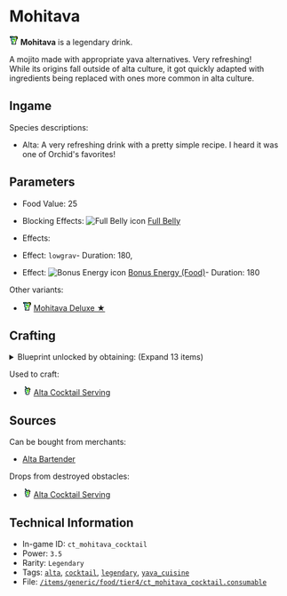 # Mohitava

<img src="https://raw.githubusercontent.com/Ceterai/Enternia/main/items/generic/food/tier4/ct_mohitava_cocktail.png" alt="Mohitava icon" loading="lazy" height="16px" width="auto" /> **Mohitava** is a legendary drink.

A mojito made with appropriate yava alternatives. Very refreshing!  
While its origins fall outside of alta culture, it got quickly adapted with ingredients being replaced with ones more common in alta culture.

## Ingame

Species descriptions:

- Alta: A very refreshing drink with a pretty simple recipe. I heard it was one of Orchid's favorites!

## Parameters

- Food Value: 25
- Blocking Effects: <img src="https://starbounder.org/mediawiki/images/6/60/Status_Well_Fed.png" alt="Full Belly icon" loading="lazy" height="16px" width="16px" /> [Full Belly](https://starbounder.org/Full_Belly)
- Effects: 

- Effect: `lowgrav`- Duration: 180, 

- Effect: <img src="https://starbounder.org/mediawiki/images/thumb/5/57/Status_Energy_Boost.png/48px-Status_Energy_Boost.png" alt="Bonus Energy icon" loading="lazy" height="16px" width="16px" /> [Bonus Energy (Food)](https://starbounder.org/Status_Effects#Stat_Boosts)- Duration: 180

Other variants:

- <img src="https://raw.githubusercontent.com/Ceterai/Enternia/main/items/generic/food/tier4/ct_mohitava_cocktail.png" alt="Mohitava Deluxe ★ icon" loading="lazy" height="16px" width="auto" /> [Mohitava Deluxe ★](https://ceterai.github.io/MyEnternia/Wiki/MohitavaDeluxe)

## Crafting

<details markdown="1"><summary>Blueprint unlocked by obtaining: (Expand 13 items)</summary>

- <img src="https://raw.githubusercontent.com/Ceterai/Enternia/main/items/generic/food/tier3/ct_heecho_punch.png" alt="Ayabaycalin Punch ★ icon" loading="lazy" height="16px" width="auto" /> [Ayabaycalin Punch ★](https://ceterai.github.io/MyEnternia/Wiki/AyabaycalinPunch)
- <img src="https://raw.githubusercontent.com/Ceterai/Enternia/main/items/generic/food/tier3/ct_heecho_punch.png" alt="Exotic Punch icon" loading="lazy" height="16px" width="auto" /> [Exotic Punch](https://ceterai.github.io/MyEnternia/Wiki/ExoticPunch)
- <img src="https://raw.githubusercontent.com/Ceterai/Enternia/main/items/generic/food/tier3/ct_heecho_punch.png" alt="Extra Heecho Punch ★★ icon" loading="lazy" height="16px" width="auto" /> [Extra Heecho Punch ★★](https://ceterai.github.io/MyEnternia/Wiki/ExtraHeechoPunch)
- <img src="https://raw.githubusercontent.com/Ceterai/Enternia/main/items/generic/food/tier3/ct_fivaldo_salad.png" alt="Fival'do Banquet icon" loading="lazy" height="16px" width="auto" /> [Fival'do Banquet](https://ceterai.github.io/MyEnternia/Wiki/Fival'doBanquet)
- <img src="https://raw.githubusercontent.com/Ceterai/Enternia/main/items/generic/food/tier3/ct_fivaldo_salad.png" alt="Fival'do Salad icon" loading="lazy" height="16px" width="auto" /> [Fival'do Salad](https://ceterai.github.io/MyEnternia/Wiki/Fival'doSalad)
- <img src="https://raw.githubusercontent.com/Ceterai/Enternia/main/items/generic/food/tier3/ct_heecho_punch.png" alt="Gillimon Punch icon" loading="lazy" height="16px" width="auto" /> [Gillimon Punch](https://ceterai.github.io/MyEnternia/Wiki/GillimonPunch)
- <img src="https://raw.githubusercontent.com/Ceterai/Enternia/main/items/generic/food/tier3/ct_heecho_punch.png" alt="Heecho Punch icon" loading="lazy" height="16px" width="auto" /> [Heecho Punch](https://ceterai.github.io/MyEnternia/Wiki/HeechoPunch)
- <img src="https://raw.githubusercontent.com/Ceterai/Enternia/main/items/generic/food/tier3/ct_onitti_motsu.png" alt="Onitti Motsu Soup icon" loading="lazy" height="16px" width="auto" /> [Onitti Motsu Soup](https://ceterai.github.io/MyEnternia/Wiki/OnittiMotsuSoup)
- <img src="https://raw.githubusercontent.com/Ceterai/Enternia/main/items/generic/food/tier3/ct_onitti_motsu.png" alt="Perfect Onitti Motsu icon" loading="lazy" height="16px" width="auto" /> [Perfect Onitti Motsu](https://ceterai.github.io/MyEnternia/Wiki/PerfectOnittiMotsu)
- <img src="https://raw.githubusercontent.com/Ceterai/Enternia/main/items/generic/food/tier3/ct_heecho_punch.png" alt="Prism Punch icon" loading="lazy" height="16px" width="auto" /> [Prism Punch](https://ceterai.github.io/MyEnternia/Wiki/PrismPunch)
- <img src="https://raw.githubusercontent.com/Ceterai/Enternia/main/items/generic/food/tier3/ct_yaarizza.png" alt="Yaarizza Extra Toppings Slice icon" loading="lazy" height="16px" width="auto" /> [Yaarizza Extra Toppings Slice](https://ceterai.github.io/MyEnternia/Wiki/YaarizzaExtraToppingsSlice)
- <img src="https://raw.githubusercontent.com/Ceterai/Enternia/main/items/generic/food/tier3/ct_yaarizza.png" alt="Yaarizza Slice icon" loading="lazy" height="16px" width="auto" /> [Yaarizza Slice](https://ceterai.github.io/MyEnternia/Wiki/YaarizzaSlice)
- <img src="https://raw.githubusercontent.com/Ceterai/Enternia/main/codex/alta/ebook/gyera.png" alt="Yava Cuisine Book icon" loading="lazy" height="16px" width="auto" /> [Yava Cuisine Book](https://ceterai.github.io/MyEnternia/Wiki/YavaCuisineBook)

</details>

Used to craft:

- <img src="https://raw.githubusercontent.com/Ceterai/Enternia/main/objects/alta/special/food/cocktail/icon.png" alt="Alta Cocktail Serving icon" loading="lazy" height="16px" width="auto" /> [Alta Cocktail Serving](https://ceterai.github.io/MyEnternia/Wiki/AltaCocktailServing)

## Sources

Can be bought from merchants:

- [Alta Bartender](https://ceterai.github.io/MyEnternia/Wiki/AltaBartender)

Drops from destroyed obstacles:

- <img src="https://raw.githubusercontent.com/Ceterai/Enternia/main/objects/alta/special/food/cocktail/icon.png" alt="Alta Cocktail Serving icon" loading="lazy" height="16px" width="auto" /> [Alta Cocktail Serving](https://ceterai.github.io/MyEnternia/Wiki/AltaCocktailServing)

## Technical Information

- In-game ID: `ct_mohitava_cocktail`
- Power: `3.5`
- Rarity: `Legendary`
- Tags: [`alta`](https://ceterai.github.io/MyEnternia/Wiki/Tags/Alta), [`cocktail`](https://ceterai.github.io/MyEnternia/Wiki/Tags/Cocktail), [`legendary`](https://ceterai.github.io/MyEnternia/Wiki/Tags/Legendary), [`yava_cuisine`](https://ceterai.github.io/MyEnternia/Wiki/Tags/YavaCuisine)
- File: [`/items/generic/food/tier4/ct_mohitava_cocktail.consumable`](https://github.com/Ceterai/Enternia/blob/main/items/generic/food/tier4/ct_mohitava_cocktail.consumable)
